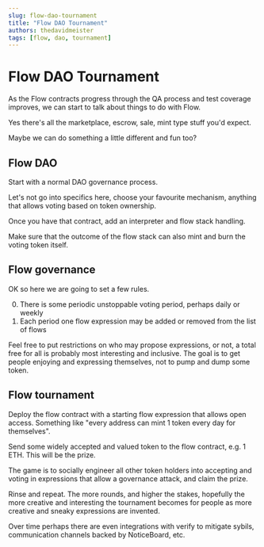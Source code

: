 ```yaml
---
slug: flow-dao-tournament
title: "Flow DAO Tournament"
authors: thedavidmeister
tags: [flow, dao, tournament]
---
```


# Flow DAO Tournament

As the Flow contracts progress through the QA process and test coverage improves, we can start to talk about things to do with Flow.

Yes there's all the marketplace, escrow, sale, mint type stuff you'd expect.

Maybe we can do something a little different and fun too?

## Flow DAO

Start with a normal DAO governance process.

Let's not go into specifics here, choose your favourite mechanism, anything that allows voting based on token ownership.

Once you have that contract, add an interpreter and flow stack handling.

Make sure that the outcome of the flow stack can also mint and burn the voting token itself.

## Flow governance

OK so here we are going to set a few rules.

0. There is some periodic unstoppable voting period, perhaps daily or weekly
1. Each period one flow expression may be added or removed from the list of flows

Feel free to put restrictions on who may propose expressions, or not, a total free for all is probably most interesting and inclusive. The goal is to get people enjoying and expressing themselves, not to pump and dump some token.

## Flow tournament

Deploy the flow contract with a starting flow expression that allows open access. Something like "every address can mint 1 token every day for themselves".

Send some widely accepted and valued token to the flow contract, e.g. 1 ETH. This will be the prize.

The game is to socially engineer all other token holders into accepting and voting in expressions that allow a governance attack, and claim the prize.

Rinse and repeat. The more rounds, and higher the stakes, hopefully the more creative and interesting the tournament becomes for people as more creative and sneaky expressions are invented.

Over time perhaps there are even integrations with verify to mitigate sybils, communication channels backed by NoticeBoard, etc.